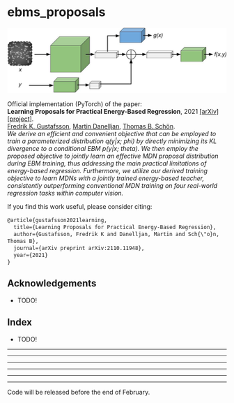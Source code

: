 # ebms_proposals

![overview image](ebms_proposals.jpg)

Official implementation (PyTorch) of the paper: \
**Learning Proposals for Practical Energy-Based Regression**, 2021 [[arXiv]](https://arxiv.org/abs/2110.11948) [[project]](http://www.fregu856.com/publication/ebms_proposals/). \
[Fredrik K. Gustafsson](http://www.fregu856.com/), [Martin Danelljan](https://martin-danelljan.github.io/), [Thomas B. Schön](http://user.it.uu.se/~thosc112/). \
_We derive an efficient and convenient objective that can be employed to train a parameterized distribution q(y|x; phi) by directly minimizing its KL divergence to a conditional EBM p(y|x; theta). We then employ the proposed objective to jointly learn an effective MDN proposal distribution during EBM training, thus addressing the main practical limitations of energy-based regression. Furthermore, we utilize our derived training objective to learn MDNs with a jointly trained energy-based teacher, consistently outperforming conventional MDN training on four real-world regression tasks within computer vision._

If you find this work useful, please consider citing:
```
@article{gustafsson2021learning,
  title={Learning Proposals for Practical Energy-Based Regression},
  author={Gustafsson, Fredrik K and Danelljan, Martin and Sch{\"o}n, Thomas B},
  journal={arXiv preprint arXiv:2110.11948},
  year={2021}
}
```









## Acknowledgements

- TODO!









## Index
- TODO!
***
***
***























***
***
***

Code will be released before the end of February.
